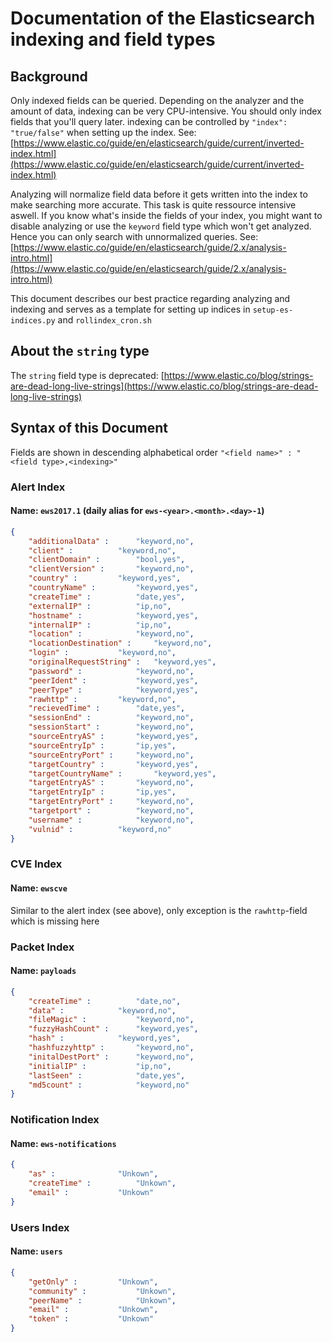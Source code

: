# Documentation of the Elasticsearch indexing and field types

## Background

Only indexed fields can be queried. Depending on the analyzer and the amount of data, 
indexing can be very CPU-intensive. You should only index fields that you'll query later.
indexing can be controlled by `"index": "true/false"` when setting up the index.
See: [https://www.elastic.co/guide/en/elasticsearch/guide/current/inverted-index.html](https://www.elastic.co/guide/en/elasticsearch/guide/current/inverted-index.html)

Analyzing will normalize field data before it gets written into the index to make searching
more accurate. This task is quite ressource intensive aswell. If you know what's inside the
fields of your index, you might want to disable analyzing or use the `keyword` field type
which won't get analyzed. Hence you can only search with unnormalized queries.
See: [https://www.elastic.co/guide/en/elasticsearch/guide/2.x/analysis-intro.html](https://www.elastic.co/guide/en/elasticsearch/guide/2.x/analysis-intro.html)

This document describes our best practice regarding analyzing and indexing and serves as a
template for setting up indices in `setup-es-indices.py` and `rollindex_cron.sh`

## About the `string` type
The `string` field type is deprecated: [https://www.elastic.co/blog/strings-are-dead-long-live-strings](https://www.elastic.co/blog/strings-are-dead-long-live-strings)

## Syntax of this Document
Fields are shown in descending alphabetical order
`"<field name>" : "<field type>,<indexing>"`

### Alert Index
#### Name: `ews2017.1` (daily alias for `ews-<year>.<month>.<day>-1`)
```json
{
	"additionalData" :		"keyword,no",
	"client" :			"keyword,no",
	"clientDomain" :		"bool,yes",
	"clientVersion" :		"keyword,no",
	"country" :			"keyword,yes",
	"countryName" :			"keyword,yes",
	"createTime" :			"date,yes",
	"externalIP" :			"ip,no",
	"hostname" :			"keyword,yes",
	"internalIP" :			"ip,no",
	"location" :			"keyword,no",
	"locationDestination" :		"keyword,no",
	"login" :			"keyword,no",
	"originalRequestString" :	"keyword,yes",
	"password" :			"keyword,no",
	"peerIdent" :			"keyword,yes",
	"peerType" :			"keyword,yes",
	"rawhttp" :			"keyword,no",
	"recievedTime" :		"date,yes",
	"sessionEnd" :			"keyword,no",
	"sessionStart" :		"keyword,no",
	"sourceEntryAS" :		"keyword,yes",
	"sourceEntryIp" :		"ip,yes",
	"sourceEntryPort" :		"keyword,no",
	"targetCountry" :		"keyword,yes",
	"targetCountryName" :		"keyword,yes",
	"targetEntryAS" :		"keyword,no",
	"targetEntryIp" :		"ip,yes",
	"targetEntryPort" :		"keyword,no",
	"targetport" :			"keyword,no",
	"username" :			"keyword,no",
	"vulnid" :			"keyword,no"
}
```
### CVE Index 
#### Name: `ewscve`

Similar to the alert index (see above), only exception is the `rawhttp`-field which is missing here

### Packet Index 
#### Name: `payloads`
```json
{
	"createTime" :			"date,no",
	"data" :			"keyword,no",
	"fileMagic" :			"keyword,no",
	"fuzzyHashCount" :		"keyword,yes",
	"hash" :			"keyword,yes",
	"hashfuzzyhttp" :		"keyword,no",
	"initalDestPort" :		"keyword,no",
	"initialIP" :			"ip,no",
	"lastSeen" :			"date,yes",
	"md5count" :			"keyword,no"
}
``` 

### Notification Index
#### Name: `ews-notifications`
```json
{
	"as" :				"Unkown",
	"createTime" :			"Unkown",
	"email" :			"Unkown"
}
```
### Users Index
#### Name: `users`
```json
{
	"getOnly" :			"Unkown",
	"community" :			"Unkown",
	"peerName" :			"Unkown",
	"email" :			"Unkown",
	"token" :			"Unkown"
}
```
